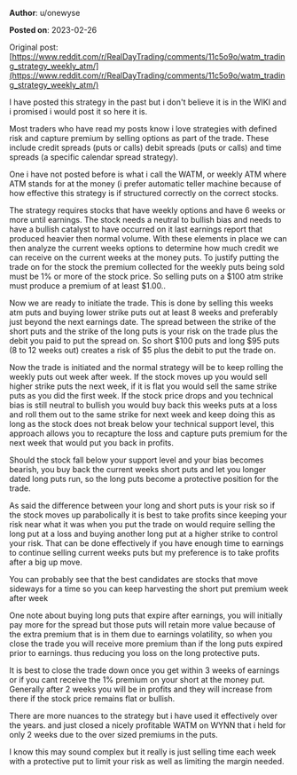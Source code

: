 **Author**: u/onewyse

**Posted on**: 2023-02-26

Original post: [https://www.reddit.com/r/RealDayTrading/comments/11c5o9o/watm_trading_strategy_weekly_atm/](https://www.reddit.com/r/RealDayTrading/comments/11c5o9o/watm_trading_strategy_weekly_atm/)

I have posted this strategy in the past but i don't believe it is in the WIKI and i promised i would post it so here it is.

Most traders who have read my posts know i love strategies with defined risk and capture premium by selling options as part of the trade. These include credit spreads (puts or calls) debit spreads (puts or calls) and time spreads (a specific calendar spread strategy).

One i have not posted before is what i call the WATM, or weekly ATM where ATM stands for at the money (i prefer automatic teller machine because of how effective this strategy is if structured correctly on the correct stocks.

The strategy requires stocks that have weekly options and have 6 weeks or more until earnings. The stock needs a neutral to bullish bias and needs to have a bullish catalyst to have occurred on it last earnings report that produced heavier then normal volume. With these elements in place we can then analyze the current weeks options to determine how much credit we can receive on the current weeks at the money puts. To justify putting the trade on for the stock the premium collected for the weekly puts being sold must be 1% or more of the stock price. So selling puts on a $100 atm strike must produce a premium of at least $1.00..

Now we are ready to initiate the trade. This is done by selling this weeks atm puts and buying lower strike puts out at least 8 weeks and preferably just beyond the next earnings date. The spread between the strike of the short puts and the strike of the long puts is your risk on the trade plus the debit you paid to put the spread on. So short $100 puts and long $95 puts (8 to 12 weeks out) creates a risk of $5 plus the debit to put the trade on.

Now the trade is initiated and the normal strategy will be to keep rolling the weekly puts out week after week. If the stock moves up you would sell higher strike puts the next week, if it is flat you would sell the same strike puts as you did the first week. If the stock price drops and you technical bias is still neutral to bullish you would buy back this weeks puts at a loss and roll them out to the same strike for next week and keep doing this as long as the stock does not break below your technical support level, this approach allows you to recapture the loss and capture puts premium for the next week that would put you back in profits.

Should the stock fall below your support level and your bias becomes bearish, you buy back the current weeks short puts and let you longer dated long puts run, so the long puts become a protective position for the trade.

As said the difference between your long and short puts is your risk so if the stock moves up parabolically it is best to take profits since keeping your risk near what it was when you put the trade on would require selling the long put at a loss and buying another long put at a higher strike to control your risk. That can be done effectively if you have enough time to earnings to continue selling current weeks puts but my preference is to take profits after a big up move.

You can probably see that the best candidates are stocks that move sideways for a time so you can keep harvesting the short put premium week after week

One note about buying long puts that expire after earnings, you will initially pay more for the spread but those puts will retain more value because of the extra premium that is in them due to earnings volatility, so when you close the trade you will receive more premium than if the long puts expired prior to earnings. thus reducing you loss on the long protective puts.

It is best to close the trade down once you get within 3 weeks of earnings or if you cant receive the 1% premium on your short at the money put. Generally after 2 weeks you will be in profits and they will increase from there if the stock price remains flat or bullish.

There are more nuances to the strategy but i have used it effectively over the years. and just closed a nicely profitable WATM on WYNN that i held for only 2 weeks due to the over sized premiums in the puts.

I know this may sound complex but it really is just selling time each week with a protective put to limit your risk as well as limiting the margin needed.